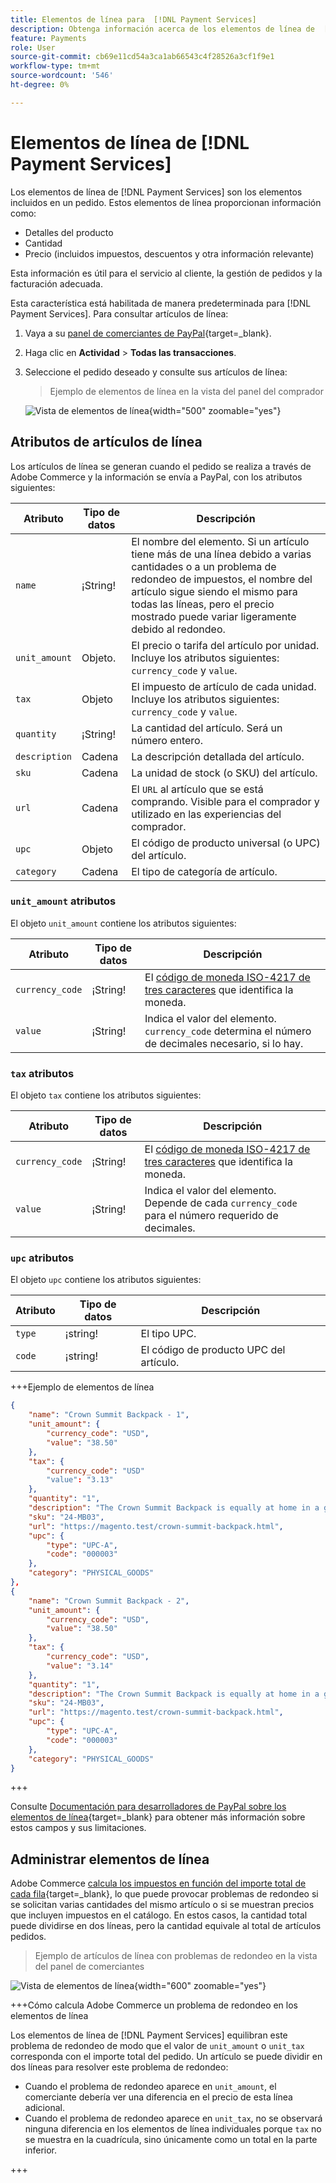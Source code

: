 ```yaml
---
title: Elementos de línea para  [!DNL Payment Services]
description: Obtenga información acerca de los elementos de línea de  [!DNL Payment Services]  y cómo ver los elementos de línea en el panel de comerciantes.
feature: Payments
role: User
source-git-commit: cb69e11cd54a3ca1ab66543c4f28526a3cf1f9e1
workflow-type: tm+mt
source-wordcount: '546'
ht-degree: 0%

---
```


# Elementos de línea de [!DNL Payment Services]

Los elementos de línea de [!DNL Payment Services] son los elementos incluidos en un pedido. Estos elementos de línea proporcionan información como:

* Detalles del producto
* Cantidad
* Precio (incluidos impuestos, descuentos y otra información relevante)

Esta información es útil para el servicio al cliente, la gestión de pedidos y la facturación adecuada.

Esta característica está habilitada de manera predeterminada para [!DNL Payment Services]. Para consultar artículos de línea:

1. Vaya a su [panel de comerciantes de PayPal](https://www.paypal.com/merchant/){target=_blank}.

1. Haga clic en **Actividad** > **Todas las transacciones**.

1. Seleccione el pedido deseado y consulte sus artículos de línea:

   > Ejemplo de elementos de línea en la vista del panel del comprador

   ![Vista de elementos de línea](assets/paypal-shopper-dashboard-line-items-view.png){width="500" zoomable="yes"}

## Atributos de artículos de línea

Los artículos de línea se generan cuando el pedido se realiza a través de Adobe Commerce y la información se envía a PayPal, con los atributos siguientes:

| Atributo | Tipo de datos | Descripción |
| --- | --- | --- |
| `name` | ¡String! | El nombre del elemento. Si un artículo tiene más de una línea debido a varias cantidades o a un problema de redondeo de impuestos, el nombre del artículo sigue siendo el mismo para todas las líneas, pero el precio mostrado puede variar ligeramente debido al redondeo. |
| `unit_amount` | Objeto. | El precio o tarifa del artículo por unidad. Incluye los atributos siguientes: `currency_code` y `value`. |
| `tax` | Objeto | El impuesto de artículo de cada unidad. Incluye los atributos siguientes: `currency_code` y `value`. |
| `quantity` | ¡String! | La cantidad del artículo. Será un número entero. |
| `description` | Cadena | La descripción detallada del artículo. |
| `sku` | Cadena | La unidad de stock (o SKU) del artículo. |
| `url` | Cadena | El `URL` al artículo que se está comprando. Visible para el comprador y utilizado en las experiencias del comprador. |
| `upc` | Objeto | El código de producto universal (o UPC) del artículo. |
| `category` | Cadena | El tipo de categoría de artículo. |

### `unit_amount` atributos

El objeto `unit_amount` contiene los atributos siguientes:

| Atributo | Tipo de datos | Descripción |
| --- | --- | --- |
| `currency_code` | ¡String! | El [código de moneda ISO-4217 de tres caracteres](https://developer.paypal.com/api/rest/reference/currency-codes/) que identifica la moneda. |
| `value` | ¡String! | Indica el valor del elemento. `currency_code` determina el número de decimales necesario, si lo hay. |

### `tax` atributos

El objeto `tax` contiene los atributos siguientes:

| Atributo | Tipo de datos | Descripción |
| --- | --- | --- |
| `currency_code` | ¡String! | El [código de moneda ISO-4217 de tres caracteres](https://developer.paypal.com/api/rest/reference/currency-codes/) que identifica la moneda. |
| `value` | ¡String! | Indica el valor del elemento. Depende de cada `currency_code` para el número requerido de decimales. |

### `upc` atributos

El objeto `upc` contiene los atributos siguientes:

| Atributo | Tipo de datos | Descripción |
| --- | --- | --- |
| `type` | ¡string! | El tipo UPC. |
| `code` | ¡string! | El código de producto UPC del artículo. |

+++Ejemplo de elementos de línea

```json
{
    "name": "Crown Summit Backpack - 1",
    "unit_amount": {
        "currency_code": "USD",
        "value": "38.50"
    },
    "tax": {
        "currency_code": "USD"
        "value": "3.13"
    },
    "quantity": "1",
    "description": "The Crown Summit Backpack is equally at home in a gym locker, study cube or a pup tent, so be sure yours is packed with books,",
    "sku": "24-MB03",
    "url": "https://magento.test/crown-summit-backpack.html",
    "upc": {
        "type": "UPC-A",
        "code": "000003"
    },
    "category": "PHYSICAL_GOODS"
},
{
    "name": "Crown Summit Backpack - 2",
    "unit_amount": {
        "currency_code": "USD",
        "value": "38.50"
    },
    "tax": {
        "currency_code": "USD",
        "value": "3.14"
    },
    "quantity": "1",
    "description": "The Crown Summit Backpack is equally at home in a gym locker, study cube or a pup tent, so be sure yours is packed with books,",
    "sku": "24-MB03",
    "url": "https://magento.test/crown-summit-backpack.html",
    "upc": {
        "type": "UPC-A",
        "code": "000003"
    },
    "category": "PHYSICAL_GOODS"
}
```

+++

Consulte [Documentación para desarrolladores de PayPal sobre los elementos de línea](https://developer.paypal.com/docs/api/orders/v2/#definition-line_item){target=_blank} para obtener más información sobre estos campos y sus limitaciones.

## Administrar elementos de línea

Adobe Commerce [calcula los impuestos en función del importe total de cada fila](https://experienceleague.adobe.com/es/docs/commerce-admin/stores-sales/site-store/taxes/taxes#warning-messages){target=_blank}, lo que puede provocar problemas de redondeo si se solicitan varias cantidades del mismo artículo o si se muestran precios que incluyen impuestos en el catálogo. En estos casos, la cantidad total puede dividirse en dos líneas, pero la cantidad equivale al total de artículos pedidos.

> Ejemplo de artículos de línea con problemas de redondeo en la vista del panel de comerciantes

![Vista de elementos de línea](assets/line-items-example.png){width="600" zoomable="yes"}

+++Cómo calcula Adobe Commerce un problema de redondeo en los elementos de línea

Los elementos de línea de [!DNL Payment Services] equilibran este problema de redondeo de modo que el valor de `unit_amount` o `unit_tax` corresponda con el importe total del pedido. Un artículo se puede dividir en dos líneas para resolver este problema de redondeo:

* Cuando el problema de redondeo aparece en `unit_amount`, el comerciante debería ver una diferencia en el precio de esta línea adicional.
* Cuando el problema de redondeo aparece en `unit_tax`, no se observará ninguna diferencia en los elementos de línea individuales porque `tax` no se muestra en la cuadrícula, sino únicamente como un total en la parte inferior.

+++
